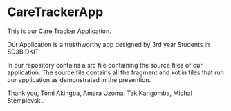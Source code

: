 # CareTrackerApp
This is our Care Tracker Application. 

Our Application is a trusthworthy app designed by 3rd year Students in SD3B DKIT

In our repository contains a src file containing the source files of our application.
The source file contains all the fragment and kotlin files that run our application as demonstrated in the presention.

Thank you,
Tomi Akingba, Amara Uzoma, Tak Karigomba, Michal Stemplevski.
